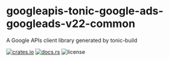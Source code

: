 # googleapis-tonic-google-ads-googleads-v22-common

A Google APIs client library generated by tonic-build

[![crates.io](https://img.shields.io/crates/v/googleapis-tonic-google-ads-googleads-v22-common)](https://crates.io/crates/googleapis-tonic-google-ads-googleads-v22-common)
[![docs.rs](https://img.shields.io/docsrs/googleapis-tonic-google-ads-googleads-v22-common)](https://docs.rs/googleapis-tonic-google-ads-googleads-v22-common)
![license](https://img.shields.io/crates/l/googleapis-tonic-google-ads-googleads-v22-common)

